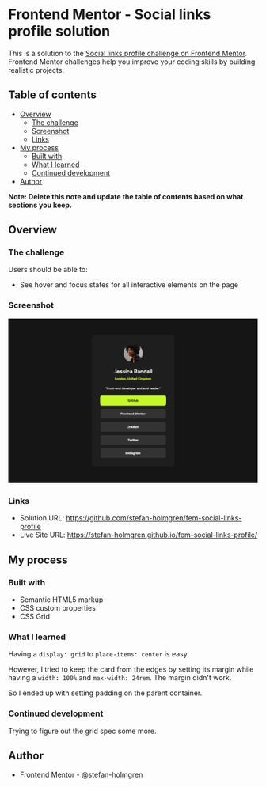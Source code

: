 # Frontend Mentor - Social links profile solution

This is a solution to the [Social links profile challenge on Frontend Mentor](https://www.frontendmentor.io/challenges/social-links-profile-UG32l9m6dQ). Frontend Mentor challenges help you improve your coding skills by building realistic projects.

## Table of contents

- [Overview](#overview)
  - [The challenge](#the-challenge)
  - [Screenshot](#screenshot)
  - [Links](#links)
- [My process](#my-process)
  - [Built with](#built-with)
  - [What I learned](#what-i-learned)
  - [Continued development](#continued-development)
- [Author](#author)

**Note: Delete this note and update the table of contents based on what sections you keep.**

## Overview

### The challenge

Users should be able to:

- See hover and focus states for all interactive elements on the page

### Screenshot

![](./screenshot.png)

### Links

- Solution URL: https://github.com/stefan-holmgren/fem-social-links-profile
- Live Site URL: https://stefan-holmgren.github.io/fem-social-links-profile/

## My process

### Built with

- Semantic HTML5 markup
- CSS custom properties
- CSS Grid

### What I learned

Having a `display: grid` to `place-items: center` is easy.

However, I tried to keep the card from the edges by setting its margin while having a `width: 100%` and `max-width: 24rem`. The margin didn't work.

So I ended up with setting padding on the parent container.

### Continued development

Trying to figure out the grid spec some more.

## Author

- Frontend Mentor - [@stefan-holmgren](https://www.frontendmentor.io/profile/stefan-holmgren)
